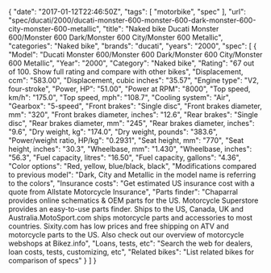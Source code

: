 {
    "date": "2017-01-12T22:46:50Z",
    "tags": [
        "motorbike",
        "spec"
    ],
    "url": "spec\/ducati\/2000\/ducati-monster-600-monster-600-dark-monster-600-city-monster-600-metallic",
    "title": "Naked bike Ducati Monster 600\/Monster 600 Dark\/Monster 600 City\/Monster 600 Metallic",
    "categories": "Naked bike",
    "brands": "ducati",
    "years": "2000",
    "spec": [
        {
            "Model": "Ducati Monster 600\/Monster 600 Dark\/Monster 600 City\/Monster 600 Metallic",
            "Year": "2000",
            "Category": "Naked bike",
            "Rating": "67 out of 100. Show full rating and compare with other bikes",
            "Displacement, ccm": "583.00",
            "Displacement, cubic inches": "35.57",
            "Engine type": "V2, four-stroke",
            "Power, HP": "51.00",
            "Power at RPM": "8000",
            "Top speed, km\/h": "175.0",
            "Top speed, mph": "108.7",
            "Cooling system": "Air",
            "Gearbox": "5-speed",
            "Front brakes": "Single disc",
            "Front brakes diameter, mm": "320",
            "Front brakes diameter, inches": "12.6",
            "Rear brakes": "Single disc",
            "Rear brakes diameter, mm": "245",
            "Rear brakes diameter, inches": "9.6",
            "Dry weight, kg": "174.0",
            "Dry weight, pounds": "383.6",
            "Power\/weight ratio, HP\/kg": "0.2931",
            "Seat height, mm": "770",
            "Seat height, inches": "30.3",
            "Wheelbase, mm": "1.430",
            "Wheelbase, inches": "56.3",
            "Fuel capacity, litres": "16.50",
            "Fuel capacity, gallons": "4.36",
            "Color options": "Red, yellow, blue\/black, black",
            "Modifications compared to previous model": "Dark, City and Metallic in the model name is referring to the colors",
            "Insurance costs": "Get estimated US insurance cost with a quote from Allstate Motorcycle Insurance",
            "Parts finder": "Chaparral provides online schematics & OEM parts for the US.   Motorcycle Superstore provides an easy-to-use parts finder. Ships to the US, Canada, UK and Australia.MotoSport.com ships motorcycle parts and accessories to most countries.    Sixity.com has low prices and free shipping on ATV and motorcycle parts to the US. Also check out our overview of motorcycle webshops at Bikez.info",
            "Loans, tests, etc": "Search the web for dealers, loan costs, tests, customizing, etc",
            "Related bikes": "List related bikes for comparison of specs"
        }
    ]
}